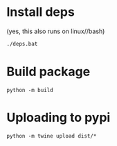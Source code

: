 # Install deps
(yes, this also runs on linux//bash)
```bash
./deps.bat
```

# Build package
```
python -m build
```

# Uploading to pypi
```
python -m twine upload dist/*
```